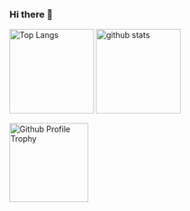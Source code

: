 ### Hi there 👋
<p align="left"> 
<img alt="Top Langs" height="150px" src="https://github-readme-stats.vercel.app/api/top-langs/?username=SNQ-2001&layout=compact&show_icons=true&theme=onedark" />
<img alt="github stats" height="150px" src="https://github-readme-stats.vercel.app/api?username=SNQ-2001&theme=onedark&show_icons=ture" />
</p>
<img alt="Github Profile Trophy" height="140px" src="https://github-profile-trophy.vercel.app/?username=SNQ-2001&theme=onedark" />
</p>
